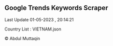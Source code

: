 

## Google Trends Keywords Scraper 
 
Last Update 01-05-2023 , 20:14:21

Country List :
VIETNAM.json



© Abdul Muttaqin 

